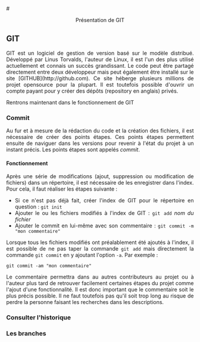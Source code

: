 #<p style="text-align:center;"> Présentation de GIT

## GIT 
<div style="text-align:justify;">
GIT est un logiciel de gestion de version basé sur le modèle distribué. Développé par Linus Torvalds, l'auteur de Linux, il est l'un des plus utilisé actuellement et connais un succès grandissant. Le code peut être partagé directement entre deux développeur mais peut également être installé sur le site [GITHUB](http://github.com). Ce site héberge plusieurs millions de projet opensource pour la plupart. Il est toutefois possible d'ouvrir un compte payant pour y créer des dépôts (repository en anglais) privés.

Rentrons maintenant dans le fonctionnement de GIT

### Commit
Au fur et à mesure de la rédaction du code et la création des fichiers, il est nécessaire de créer des points étapes. Ces points étapes permettent ensuite de naviguer dans les versions pour revenir à l'état du projet à un instant précis. Les points étapes sont appelés *commit*. 

#### Fonctionnement
Après une série de modifications (ajout, suppression ou modification de fichiers) dans un répertoire, il est nécessaire de les enregistrer dans l'index. Pour cela, il faut réaliser les étapes suivante : 

- Si ce n'est pas déjà fait, créer l'index de GIT pour le répertoire en question : `git init`
- Ajouter le ou les fichiers modifiés à l'index de GIT : ``git add`` _nom du fichier_
- Ajouter le commit en lui-même avec son commentaire : `git commit -m "mon commentaire"`

Lorsque tous les fichiers modifiés ont préalablement été ajoutés à l'index, il est possible de ne pas taper la commande `git add` mais directement la commande `git commit` en y ajoutant l'option `-a`. Par exemple :
	
	git commit -am "mon commentaire"
	
Le commentaire permettra dans au autres contributeurs au projet ou à l'auteur plus tard de retrouver facilement certaines étapes du projet comme l'ajout d'une fonctionnalité. Il est donc important que le commentaire soit le plus précis possible. Il ne faut toutefois pas qu'il soit trop long au risque de perdre la personne faisant les recherches dans les descriptions.

### Consulter l'historique

### Les branches
